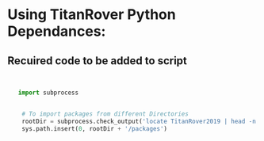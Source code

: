 # Using TitanRover Python Dependances:

## Recuired code to be added to script

```python


   import subprocess


    # To import packages from different Directories
    rootDir = subprocess.check_output('locate TitanRover2019 | head -n 1', shell=True).strip()
    sys.path.insert(0, rootDir + '/packages')


```